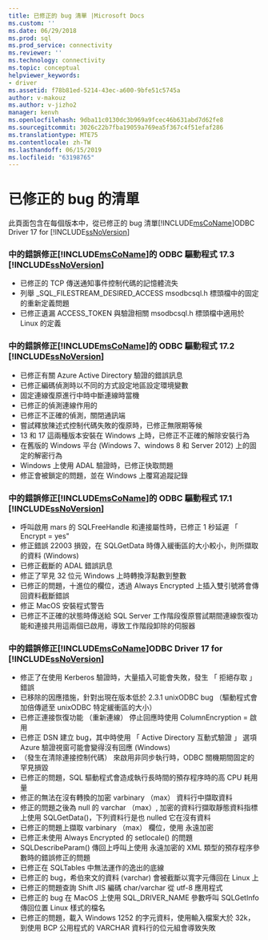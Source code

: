 ```yaml
---
title: 已修正的 bug 清單 |Microsoft Docs
ms.custom: ''
ms.date: 06/29/2018
ms.prod: sql
ms.prod_service: connectivity
ms.reviewer: ''
ms.technology: connectivity
ms.topic: conceptual
helpviewer_keywords:
- driver
ms.assetid: f78b81ed-5214-43ec-a600-9bfe51c5745a
author: v-makouz
ms.author: v-jizho2
manager: kenvh
ms.openlocfilehash: 9dba11c0130dc3b969a9fcec46b631abd7d62fe8
ms.sourcegitcommit: 3026c22b7fba19059a769ea5f367c4f51efaf286
ms.translationtype: MTE75
ms.contentlocale: zh-TW
ms.lasthandoff: 06/15/2019
ms.locfileid: "63198765"
---
```

# <a name="list-of-bugs-fixed"></a>已修正的 bug 的清單

此頁面包含在每個版本中，從已修正的 bug 清單[!INCLUDE[msCoName](../../includes/msconame_md.md)]ODBC Driver 17 for [!INCLUDE[ssNoVersion](../../includes/ssnoversion-md.md)]

### <a name="bug-fixes-in-the-includemsconameincludesmsconamemdmd-odbc-driver-173-for-includessnoversionincludesssnoversion-mdmd"></a>中的錯誤修正[!INCLUDE[msCoName](../../includes/msconame_md.md)]的 ODBC 驅動程式 17.3 [!INCLUDE[ssNoVersion](../../includes/ssnoversion-md.md)]

- 已修正的 TCP 傳送通知事件控制代碼的記憶體流失
- 列舉 _SQL_FILESTREAM_DESIRED_ACCESS msodbcsql.h 標頭檔中的固定的重新定義問題
- 已修正遺漏 ACCESS_TOKEN 與驗證相關 msodbcsql.h 標頭檔中適用於 Linux 的定義

### <a name="bug-fixes-in-the-includemsconameincludesmsconamemdmd-odbc-driver-172-for-includessnoversionincludesssnoversion-mdmd"></a>中的錯誤修正[!INCLUDE[msCoName](../../includes/msconame_md.md)]的 ODBC 驅動程式 17.2 [!INCLUDE[ssNoVersion](../../includes/ssnoversion-md.md)]

- 已修正有關 Azure Active Directory 驗證的錯誤訊息
- 已修正編碼偵測時以不同的方式設定地區設定環境變數
- 固定連線復原進行中時中斷連線時當機
- 已修正的偵測連線作用的
- 已修正不正確的偵測，關閉通訊端
- 嘗試釋放陳述式控制代碼失敗的復原時，已修正無限期等候
- 13 和 17 這兩種版本安裝在 Windows 上時，已修正不正確的解除安裝行為
- 在舊版的 Windows 平台 (Windows 7、windows 8 和 Server 2012) 上的固定的解密行為
- Windows 上使用 ADAL 驗證時，已修正快取問題
- 修正會被鎖定的問題，並在 Windows 上覆寫追蹤記錄

### <a name="bug-fixes-in-the-includemsconameincludesmsconamemdmd-odbc-driver-171-for-includessnoversionincludesssnoversion-mdmd"></a>中的錯誤修正[!INCLUDE[msCoName](../../includes/msconame_md.md)]的 ODBC 驅動程式 17.1 [!INCLUDE[ssNoVersion](../../includes/ssnoversion-md.md)]

- 呼叫啟用 mars 的 SQLFreeHandle 和連接屬性時，已修正 1 秒延遲 「 Encrypt = yes"
- 修正錯誤 22003 損毀，在 SQLGetData 時傳入緩衝區的大小較小，則所擷取的資料 (Windows)
- 已修正截斷的 ADAL 錯誤訊息
- 修正了罕見 32 位元 Windows 上時轉換浮點數到整數
- 已修正的問題，十進位的欄位，透過 Always Encrypted 上插入雙引號將會傳回資料截斷錯誤
- 修正 MacOS 安裝程式警告
- 已修正不正確的狀態時傳送給 SQL Server 工作階段復原嘗試期間連線恢復功能和連接共用這兩個已啟用，導致工作階段卸除的伺服器

### <a name="bug-fixes-in-the-includemsconameincludesmsconamemdmd-odbc-driver-17-for-includessnoversionincludesssnoversion-mdmd"></a>中的錯誤修正[!INCLUDE[msCoName](../../includes/msconame_md.md)]ODBC Driver 17 for [!INCLUDE[ssNoVersion](../../includes/ssnoversion-md.md)]

- 修正了在使用 Kerberos 驗證時，大量插入可能會失敗，發生 「 拒絕存取 」 錯誤
- 已移除的因應措施，針對出現在版本低於 2.3.1 unixODBC bug （驅動程式會加倍傳遞至 unixODBC 特定緩衝區的大小）
- 已修正連接恢復功能 （重新連線） 停止回應時使用 ColumnEncryption = 啟用
- 已修正 DSN 建立 bug，其中時使用 「 Active Directory 互動式驗證 」 選項 Azure 驗證視窗可能會變得沒有回應 (Windows)
- （發生在清除連接控制代碼） 來啟用非同步執行時，ODBC 關機期間固定的罕見損毀
- 已修正的問題，SQL 驅動程式會造成執行長時間的預存程序時的高 CPU 耗用量
- 修正的無法在沒有轉換的加密 varbinary （max） 資料行中擷取資料
- 修正的問題之後為 null 的 varchar （max）, 加密的資料行擷取靜態資料指標上使用 SQLGetData()，下列資料行是也 nulled 它在沒有資料
- 已修正的問題上擷取 varbinary （max） 欄位，使用 永遠加密
- 已修正未使用 Always Encrypted 的 setlocale() 的問題
- SQLDescribeParam() 傳回上呼叫上使用 永遠加密的 XML 類型的預存程序參數時的錯誤修正的問題
- 已修正在 SQLTables 中無法運作的逸出的底線
- 已修正的 bug，希伯來文的資料 (varchar) 會被截斷以寬字元傳回在 Linux 上
- 已修正的問題查詢 Shift JIS 編碼 char/varchar 從 utf-8 應用程式
- 已修正的 bug 在 MacOS 上使用 SQL_DRIVER_NAME 參數呼叫 SQLGetInfo 傳回位置 Linux 樣式的檔名
- 已修正的問題，載入 Windows 1252 的字元資料，使用輸入檔案大於 32k，到使用 BCP 公用程式的 VARCHAR 資料行的位元組會導致失敗
